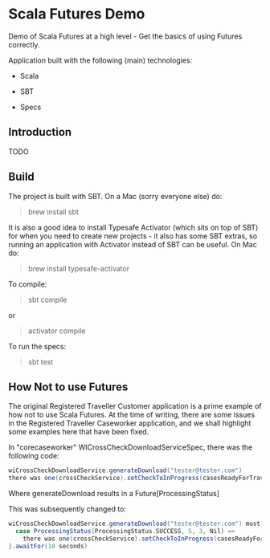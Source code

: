 Scala Futures Demo
==================
Demo of Scala Futures at a high level - Get the basics of using Futures correctly.

Application built with the following (main) technologies:

- Scala

- SBT

- Specs

Introduction
------------
TODO

Build
-----
The project is built with SBT. On a Mac (sorry everyone else) do:
> brew install sbt

It is also a good idea to install Typesafe Activator (which sits on top of SBT) for when you need to create new projects - it also has some SBT extras, so running an application with Activator instead of SBT can be useful. On Mac do:
> brew install typesafe-activator

To compile:
> sbt compile

or
> activator compile

To run the specs:
> sbt test

How Not to use Futures
----------------------
The original Registered Traveller Customer application is a prime example of how not to use Scala Futures.
At the time of writing, there are some issues in the Registered Traveller Caseworker application, and we shall highlight some examples here that have been fixed.

In "corecaseworker" WICrossCheckDownloadServiceSpec, there was the following code:

```scala
wiCrossCheckDownloadService.generateDownload("tester@tester.com")
there was one(crossCheckService).setCheckToInProgress(casesReadyForTravelHistory)

```

Where generateDownload results in a Future[ProcessingStatus]

This was subsequently changed to:

```scala
wiCrossCheckDownloadService.generateDownload("tester@tester.com") must beLike[ProcessingStatus] {
  case ProcessingStatus(ProcessingStatus.SUCCESS, 5, 3, Nil) =>
    there was one(crossCheckService).setCheckToInProgress(casesReadyForTravelHistory)
}.awaitFor(10 seconds)
```